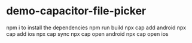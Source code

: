 # demo-capacitor-file-picker

npm i to install the dependencies
npm run build
npx cap add android
npx cap add ios
npx cap sync
npx cap open android
npx cap open ios
